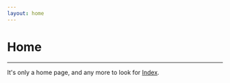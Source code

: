```yaml
---
layout: home
---
```


# Home

* * *

It's only a home page, and any more to look for [Index](./SUMMARY.html).
